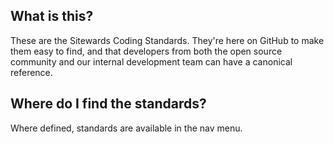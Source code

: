 ## What is this?

These are the Sitewards Coding Standards. They're here on GitHub to make them easy to find, and that developers from
both the open source community and our internal development team can have a canonical reference.

## Where do I find the standards?

Where defined, standards are available in the nav menu.

